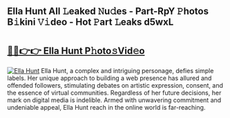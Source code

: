 ## Ella Hunt All 𝙻eaked 𝙽u𝚍es - Part-RpY 𝙿hotos B𝚒kini 𝚅𝚒deo - Hot 𝙿art 𝙻eaks d5wxL

# <h2><a href="http://ld6413.urlbe.top/?page=Ella+Hunt">🔗🔗👉👉 Ella Hunt P𝚑oto𝚜Vid𝚎o</a></h2>

[![Ella Hunt](https://i.imgur.com/eBuTRDB.gif)](http://ld6413.urlbe.top/?page=Ella+Hunt)
Ella Hunt, a complex and intriguing personage, defies simple labels. Her unique approach to building a web presence has allured and offended followers, stimulating debates on artistic expression, consent, and the essence of virtual communities. Regardless of her future decisions, her mark on digital media is indelible. Armed with unwavering commitment and undeniable appeal, Ella Hunt reach in the online world is far-reaching.
